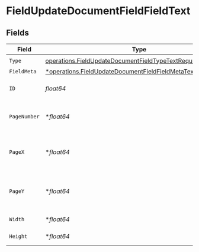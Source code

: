 # FieldUpdateDocumentFieldFieldText


## Fields

| Field                                                                                                                                       | Type                                                                                                                                        | Required                                                                                                                                    | Description                                                                                                                                 |
| ------------------------------------------------------------------------------------------------------------------------------------------- | ------------------------------------------------------------------------------------------------------------------------------------------- | ------------------------------------------------------------------------------------------------------------------------------------------- | ------------------------------------------------------------------------------------------------------------------------------------------- |
| `Type`                                                                                                                                      | [operations.FieldUpdateDocumentFieldTypeTextRequestBody1](../../models/operations/fieldupdatedocumentfieldtypetextrequestbody1.md)          | :heavy_check_mark:                                                                                                                          | N/A                                                                                                                                         |
| `FieldMeta`                                                                                                                                 | [*operations.FieldUpdateDocumentFieldFieldMetaTextRequestBody](../../models/operations/fieldupdatedocumentfieldfieldmetatextrequestbody.md) | :heavy_minus_sign:                                                                                                                          | N/A                                                                                                                                         |
| `ID`                                                                                                                                        | *float64*                                                                                                                                   | :heavy_check_mark:                                                                                                                          | The ID of the field to update.                                                                                                              |
| `PageNumber`                                                                                                                                | **float64*                                                                                                                                  | :heavy_minus_sign:                                                                                                                          | The page number the field will be on.                                                                                                       |
| `PageX`                                                                                                                                     | **float64*                                                                                                                                  | :heavy_minus_sign:                                                                                                                          | The X coordinate of where the field will be placed.                                                                                         |
| `PageY`                                                                                                                                     | **float64*                                                                                                                                  | :heavy_minus_sign:                                                                                                                          | The Y coordinate of where the field will be placed.                                                                                         |
| `Width`                                                                                                                                     | **float64*                                                                                                                                  | :heavy_minus_sign:                                                                                                                          | The width of the field.                                                                                                                     |
| `Height`                                                                                                                                    | **float64*                                                                                                                                  | :heavy_minus_sign:                                                                                                                          | The height of the field.                                                                                                                    |